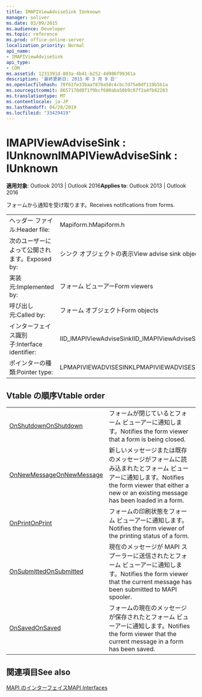 ```yaml
---
title: IMAPIViewAdviseSink IUnknown
manager: soliver
ms.date: 03/09/2015
ms.audience: Developer
ms.topic: reference
ms.prod: office-online-server
localization_priority: Normal
api_name:
- IMAPIViewAdviseSink
api_type:
- COM
ms.assetid: 1231391d-803a-4b41-b252-4d986f99361a
description: '最終更新日: 2015 年 3 月 9 日'
ms.openlocfilehash: 70f61fe33baa7870a58c4cbc7d75e0df119b5b1a
ms.sourcegitcommit: 8657170d071f9bcf680aba50b9c07f2a4fb82283
ms.translationtype: MT
ms.contentlocale: ja-JP
ms.lasthandoff: 04/28/2019
ms.locfileid: "33429419"
---
```

# <a name="imapiviewadvisesink--iunknown"></a><span data-ttu-id="c4178-103">IMAPIViewAdviseSink : IUnknown</span><span class="sxs-lookup"><span data-stu-id="c4178-103">IMAPIViewAdviseSink : IUnknown</span></span>

  
  
<span data-ttu-id="c4178-104">**適用対象**: Outlook 2013 | Outlook 2016</span><span class="sxs-lookup"><span data-stu-id="c4178-104">**Applies to**: Outlook 2013 | Outlook 2016</span></span> 
  
<span data-ttu-id="c4178-105">フォームから通知を受け取ります。</span><span class="sxs-lookup"><span data-stu-id="c4178-105">Receives notifications from forms.</span></span> 
  
|||
|:-----|:-----|
|<span data-ttu-id="c4178-106">ヘッダー ファイル:</span><span class="sxs-lookup"><span data-stu-id="c4178-106">Header file:</span></span>  <br/> |<span data-ttu-id="c4178-107">Mapiform.h</span><span class="sxs-lookup"><span data-stu-id="c4178-107">Mapiform.h</span></span>  <br/> |
|<span data-ttu-id="c4178-108">次のユーザーによって公開されます。</span><span class="sxs-lookup"><span data-stu-id="c4178-108">Exposed by:</span></span>  <br/> |<span data-ttu-id="c4178-109">シンク オブジェクトの表示</span><span class="sxs-lookup"><span data-stu-id="c4178-109">View advise sink objects</span></span>  <br/> |
|<span data-ttu-id="c4178-110">実装元:</span><span class="sxs-lookup"><span data-stu-id="c4178-110">Implemented by:</span></span>  <br/> |<span data-ttu-id="c4178-111">フォーム ビューアー</span><span class="sxs-lookup"><span data-stu-id="c4178-111">Form viewers</span></span>  <br/> |
|<span data-ttu-id="c4178-112">呼び出し元:</span><span class="sxs-lookup"><span data-stu-id="c4178-112">Called by:</span></span>  <br/> |<span data-ttu-id="c4178-113">フォーム オブジェクト</span><span class="sxs-lookup"><span data-stu-id="c4178-113">Form objects</span></span>  <br/> |
|<span data-ttu-id="c4178-114">インターフェイス識別子:</span><span class="sxs-lookup"><span data-stu-id="c4178-114">Interface identifier:</span></span>  <br/> |<span data-ttu-id="c4178-115">IID_IMAPIViewAdviseSink</span><span class="sxs-lookup"><span data-stu-id="c4178-115">IID_IMAPIViewAdviseSink</span></span>  <br/> |
|<span data-ttu-id="c4178-116">ポインターの種類:</span><span class="sxs-lookup"><span data-stu-id="c4178-116">Pointer type:</span></span>  <br/> |<span data-ttu-id="c4178-117">LPMAPIVIEWADVISESINK</span><span class="sxs-lookup"><span data-stu-id="c4178-117">LPMAPIVIEWADVISESINK</span></span>  <br/> |
   
## <a name="vtable-order"></a><span data-ttu-id="c4178-118">Vtable の順序</span><span class="sxs-lookup"><span data-stu-id="c4178-118">Vtable order</span></span>

|||
|:-----|:-----|
|[<span data-ttu-id="c4178-119">OnShutdown</span><span class="sxs-lookup"><span data-stu-id="c4178-119">OnShutdown</span></span>](imapiviewadvisesink-onshutdown.md) <br/> |<span data-ttu-id="c4178-120">フォームが閉じているとフォーム ビューアーに通知します。</span><span class="sxs-lookup"><span data-stu-id="c4178-120">Notifies the form viewer that a form is being closed.</span></span>  <br/> |
|[<span data-ttu-id="c4178-121">OnNewMessage</span><span class="sxs-lookup"><span data-stu-id="c4178-121">OnNewMessage</span></span>](imapiviewadvisesink-onnewmessage.md) <br/> |<span data-ttu-id="c4178-122">新しいメッセージまたは既存のメッセージがフォームに読み込まれたとフォーム ビューアーに通知します。</span><span class="sxs-lookup"><span data-stu-id="c4178-122">Notifies the form viewer that either a new or an existing message has been loaded in a form.</span></span>  <br/> |
|[<span data-ttu-id="c4178-123">OnPrint</span><span class="sxs-lookup"><span data-stu-id="c4178-123">OnPrint</span></span>](imapiviewadvisesink-onprint.md) <br/> |<span data-ttu-id="c4178-124">フォームの印刷状態をフォーム ビューアーに通知します。</span><span class="sxs-lookup"><span data-stu-id="c4178-124">Notifies the form viewer of the printing status of a form.</span></span>  <br/> |
|[<span data-ttu-id="c4178-125">OnSubmitted</span><span class="sxs-lookup"><span data-stu-id="c4178-125">OnSubmitted</span></span>](imapiviewadvisesink-onsubmitted.md) <br/> |<span data-ttu-id="c4178-126">現在のメッセージが MAPI スプーラーに送信されたとフォーム ビューアーに通知します。</span><span class="sxs-lookup"><span data-stu-id="c4178-126">Notifies the form viewer that the current message has been submitted to MAPI spooler.</span></span>  <br/> |
|[<span data-ttu-id="c4178-127">OnSaved</span><span class="sxs-lookup"><span data-stu-id="c4178-127">OnSaved</span></span>](imapiviewadvisesink-onsaved.md) <br/> |<span data-ttu-id="c4178-128">フォームの現在のメッセージが保存されたとフォーム ビューアーに通知します。</span><span class="sxs-lookup"><span data-stu-id="c4178-128">Notifies the form viewer that the current message in a form has been saved.</span></span>  <br/> |
   
## <a name="see-also"></a><span data-ttu-id="c4178-129">関連項目</span><span class="sxs-lookup"><span data-stu-id="c4178-129">See also</span></span>



[<span data-ttu-id="c4178-130">MAPI のインターフェイス</span><span class="sxs-lookup"><span data-stu-id="c4178-130">MAPI Interfaces</span></span>](mapi-interfaces.md)

